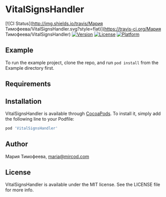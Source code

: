 # VitalSignsHandler

[![CI Status](http://img.shields.io/travis/Мария Тимофеева/VitalSignsHandler.svg?style=flat)](https://travis-ci.org/Мария Тимофеева/VitalSignsHandler)
[![Version](https://img.shields.io/cocoapods/v/VitalSignsHandler.svg?style=flat)](http://cocoapods.org/pods/VitalSignsHandler)
[![License](https://img.shields.io/cocoapods/l/VitalSignsHandler.svg?style=flat)](http://cocoapods.org/pods/VitalSignsHandler)
[![Platform](https://img.shields.io/cocoapods/p/VitalSignsHandler.svg?style=flat)](http://cocoapods.org/pods/VitalSignsHandler)

## Example

To run the example project, clone the repo, and run `pod install` from the Example directory first.

## Requirements

## Installation

VitalSignsHandler is available through [CocoaPods](http://cocoapods.org). To install
it, simply add the following line to your Podfile:

```ruby
pod 'VitalSignsHandler'
```

## Author

Мария Тимофеева, maria@mircod.com

## License

VitalSignsHandler is available under the MIT license. See the LICENSE file for more info.

